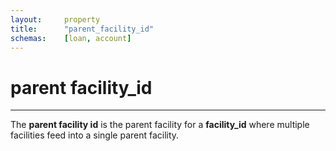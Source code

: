 ```yaml
---
layout:     property
title:      "parent_facility_id"
schemas:    [loan, account]
---
```


# parent facility_id

---

The **parent facility id** is the parent facility for a **facility_id** where multiple facilities feed into a single parent facility.
